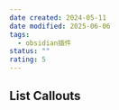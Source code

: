 ```yaml
---
date created: 2024-05-11
date modified: 2025-06-06
tags:
  - obsidian插件
status: ""
rating: 5
---
```


## List Callouts
